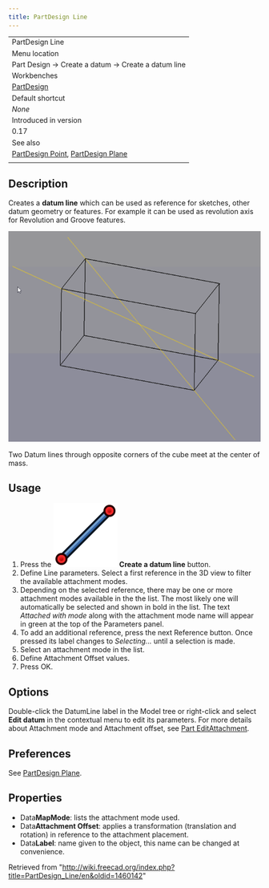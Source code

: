 ```yaml
---
title: PartDesign Line
---
```


|                                                                                                                    |
| ------------------------------------------------------------------------------------------------------------------ |
| PartDesign Line                                                                                                    |
| Menu location                                                                                                      |
| Part Design → Create a datum → Create a datum line                                                                 |
| Workbenches                                                                                                        |
| [PartDesign](/PartDesign_Workbench "PartDesign Workbench")                                                         |
| Default shortcut                                                                                                   |
| _None_                                                                                                             |
| Introduced in version                                                                                              |
| 0.17                                                                                                               |
| See also                                                                                                           |
| [PartDesign Point](/PartDesign_Point "PartDesign Point"), [PartDesign Plane](/PartDesign_Plane "PartDesign Plane") |
|                                                                                                                    |

## Description

Creates a **datum line** which can be used as reference for sketches, other datum geometry or features. For example it can be used as revolution axis for Revolution and Groove features.

![](/src/assets/images/Datum_line.png)

Two Datum lines through opposite corners of the cube meet at the center of mass.

## Usage

1. Press the ![](/src/assets/images/PartDesign_Line.svg) **Create a datum line** button.
2. Define Line parameters. Select a first reference in the 3D view to filter the available attachment modes.
3. Depending on the selected reference, there may be one or more attachment modes available in the the list. The most likely one will automatically be selected and shown in bold in the list. The text _Attached with mode_ along with the attachment mode name will appear in green at the top of the Parameters panel.
4. To add an additional reference, press the next Reference button. Once pressed its label changes to _Selecting..._ until a selection is made.
5. Select an attachment mode in the list.
6. Define Attachment Offset values.
7. Press OK.

## Options

Double-click the DatumLine label in the Model tree or right-click and select **Edit datum** in the contextual menu to edit its parameters. For more details about Attachment mode and Attachment offset, see [Part EditAttachment](/Part_EditAttachment "Part EditAttachment").

## Preferences

See [PartDesign Plane](/PartDesign_Plane#Preferences "PartDesign Plane").

## Properties

- Data**MapMode**: lists the attachment mode used.
- Data**Attachment Offset**: applies a transformation (translation and rotation) in reference to the attachment placement.
- Data**Label**: name given to the object, this name can be changed at convenience.

Retrieved from "<http://wiki.freecad.org/index.php?title=PartDesign_Line/en&oldid=1460142>"
